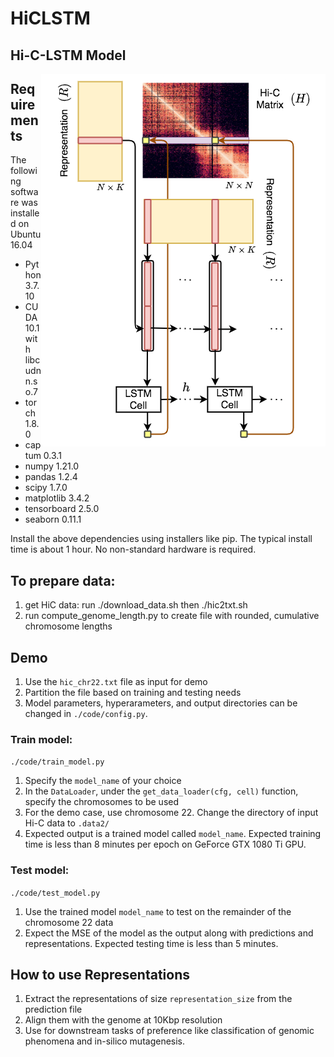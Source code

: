 # HiCLSTM

## Hi-C-LSTM Model 
<img align="right" src="https://github.com/kevinbdsouza/Hi-C-LSTM//blob/main/data2/HiC_model.png?raw=true">

## Requirements 
The following software was installed on Ubuntu 16.04
* Python 3.7.10
* CUDA 10.1 with libcudnn.so.7
* torch 1.8.0
* captum 0.3.1
* numpy 1.21.0
* pandas 1.2.4
* scipy 1.7.0
* matplotlib 3.4.2
* tensorboard 2.5.0
* seaborn 0.11.1

Install the above dependencies using installers like pip. The typical install time is about 1 hour. No non-standard hardware is required. 

## To prepare data:
1. get HiC data: run ./download_data.sh then ./hic2txt.sh
2. run compute_genome_length.py to create file with rounded, cumulative chromosome lengths

## Demo 
1. Use the ```hic_chr22.txt``` file as input for demo
2. Partition the file based on training and testing needs
3. Model parameters, hyperarameters, and output directories can be changed in ```./code/config.py```.

### Train model:
```./code/train_model.py```

1. Specify the ```model_name``` of your choice
2. In the ```DataLoader```, under the ```get_data_loader(cfg, cell)``` function, specify the chromosomes to be used
3. For the demo case, use chromosome 22. Change the directory of input Hi-C data to ```.data2/```
4. Expected output is a trained model called ```model_name```. Expected training time is less than 8 minutes per epoch on GeForce GTX 1080 Ti GPU. 


### Test model:
```./code/test_model.py```

1. Use the trained model ```model_name``` to test on the remainder of the chromosome 22 data
2. Expect the MSE of the model as the output along with predictions and representations. Expected testing time is less than 5 minutes. 

## How to use Representations

1. Extract the representations of size ```representation_size``` from the prediction file
2. Align them with the genome at 10Kbp resolution
3. Use for downstream tasks of preference like classification of genomic phenomena and in-silico mutagenesis.  